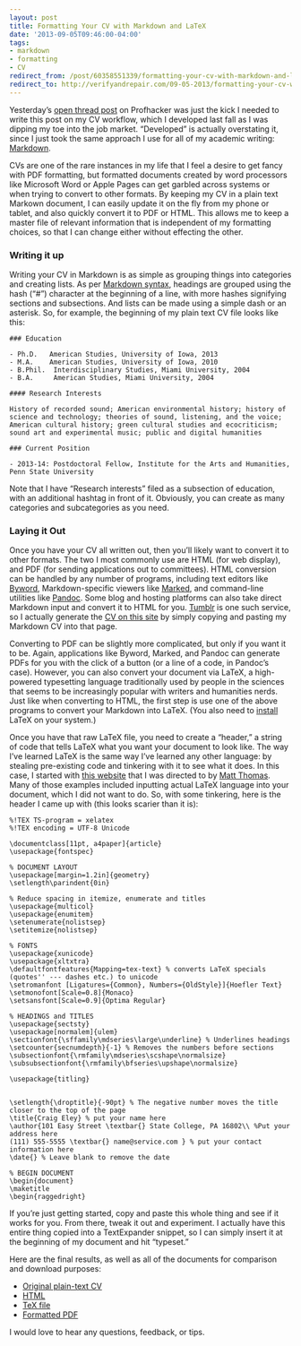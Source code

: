 ```yaml
---
layout: post 
title: Formatting Your CV with Markdown and LaTeX 
date: '2013-09-05T09:46:00-04:00' 
tags: 
- markdown 
- formatting 
- CV 
redirect_from: /post/60358551339/formatting-your-cv-with-markdown-and-latex/
redirect_to: http://verifyandrepair.com/09-05-2013/formatting-your-cv-with-markdown-and-latex.html
---
```


Yesterday’s [open thread post](http://chronicle.com/blogs/profhacker/open-thread-wednesday-best-cv-formats/52021) on Profhacker was just the kick I needed to write this post on my CV workflow, which I developed last fall as I was dipping my toe into the job market. “Developed” is actually overstating it, since I just took the same approach I use for all of my academic writing: [Markdown](/post/45896860184/the-digital-dissertator-academic-writing-and).

CVs are one of the rare instances in my life that I feel a desire to get fancy with PDF formatting, but formatted documents created by word processors like Microsoft Word or Apple Pages can get garbled across systems or when trying to convert to other formats. By keeping my CV in a plain text Markown document, I can easily update it on the fly from my phone or tablet, and also quickly convert it to PDF or HTML. This allows me to keep a master file of relevant information that is independent of my formatting choices, so that I can change either without effecting the other.

### Writing it up

Writing your CV in Markdown is as simple as grouping things into categories and creating lists. As per [Markdown syntax](http://daringfireball.net/projects/markdown/syntax), headings are grouped using the hash (“\#”) character at the beginning of a line, with more hashes signifying sections and subsections. And lists can be made using a simple dash or an asterisk. So, for example, the beginning of my plain text CV file looks like this:

	### Education 

	- Ph.D.   American Studies, University of Iowa, 2013 
	- M.A.    American Studies, University of Iowa, 2010 
	- B.Phil.  Interdisciplinary Studies, Miami University, 2004 
	- B.A.     American Studies, Miami University, 2004

	#### Research Interests 

	History of recorded sound; American environmental history; history of science and technology; theories of sound, listening, and the voice; American cultural history; green cultural studies and ecocriticism; sound art and experimental music; public and digital humanities

	### Current Position 

	- 2013-14: Postdoctoral Fellow, Institute for the Arts and Humanities, Penn State University

Note that I have “Research interests” filed as a subsection of education, with an additional hashtag in front of it. Obviously, you can create as many categories and subcategories as you need.

### Laying it Out

Once you have your CV all written out, then you’ll likely want to convert it to other formats. The two I most commonly use are HTML (for web display), and PDF (for sending applications out to committees). HTML conversion can be handled by any number of programs, including text editors like [Byword](http://bywordapp.com/), Markdown-specific viewers like [Marked](http://markedapp.com/), and command-line utilities like [Pandoc](http://johnmacfarlane.net/pandoc/). Some blog and hosting platforms can also take direct Markdown input and convert it to HTML for you. [Tumblr](http://www.tumblr.com/) is one such service, so I actually generate the [CV on this site](/cv) by simply copying and pasting my Markdown CV into that page.

Converting to PDF can be slightly more complicated, but only if you want it to be. Again, applications like Byword, Marked, and Pandoc can generate PDFs for you with the click of a button (or a line of a code, in Pandoc’s case). However, you can also convert your document via LaTeX, a high-powered typesetting language traditionally used by people in the sciences that seems to be increasingly popular with writers and humanities nerds. Just like when converting to HTML, the first step is use one of the above programs to convert your Markdown into LaTeX. (You also need to [install](http://tug.org/mactex/) LaTeX on your system.)

Once you have that raw LaTeX file, you need to create a “header,” a string of code that tells LaTeX what you want your document to look like. The way I’ve learned LaTeX is the same way I’ve learned any other language: by stealing pre-existing code and tinkering with it to see what it does. In this case, I started with [this website](http:/nitens.org/taraborelli/cvtex) that I was directed to by [Matt Thomas](https://twitter.com/mattthomas). Many of those examples included inputting actual LaTeX language into your document, which I did not want to do. So, with some tinkering, here is the header I came up with (this looks scarier than it is):

	%!TEX TS-program = xelatex
	%!TEX encoding = UTF-8 Unicode

	\documentclass[11pt, a4paper]{article}
	\usepackage{fontspec} 

	% DOCUMENT LAYOUT
	\usepackage[margin=1.2in]{geometry} 
	\setlength\parindent{0in}

	% Reduce spacing in itemize, enumerate and titles
	\usepackage{multicol}
	\usepackage{enumitem}
	\setenumerate{nolistsep}
	\setitemize{nolistsep}

	% FONTS
	\usepackage{xunicode}
	\usepackage{xltxtra}
	\defaultfontfeatures{Mapping=tex-text} % converts LaTeX specials (quotes'' --- dashes etc.) to unicode
	\setromanfont [Ligatures={Common}, Numbers={OldStyle}]{Hoefler Text}
	\setmonofont[Scale=0.8]{Monaco} 
	\setsansfont[Scale=0.9]{Optima Regular} 

	% HEADINGS and TITLES
	\usepackage{sectsty} 
	\usepackage[normalem]{ulem} 
	\sectionfont{\sffamily\mdseries\large\underline} % Underlines headings
	\setcounter{secnumdepth}{-1} % Removes the numbers before sections
	\subsectionfont{\rmfamily\mdseries\scshape\normalsize} 
	\subsubsectionfont{\rmfamily\bfseries\upshape\normalsize} 

	\usepackage{titling}


	\setlength{\droptitle}{-90pt} % The negative number moves the title closer to the top of the page
	\title{Craig Eley} % put your name here
	\author{101 Easy Street \textbar{} State College, PA 16802\\ %Put your address here
	(111) 555-5555 \textbar{} name@service.com } % put your contact information here
	\date{} % Leave blank to remove the date

	% BEGIN DOCUMENT
	\begin{document}
	\maketitle
	\begin{raggedright}

If you’re just getting started, copy and paste this whole thing and see if it works for you. From there, tweak it out and experiment. I actually have this entire thing copied into a TextExpander snippet, so I can simply insert it at the beginning of my document and hit “typeset.”

Here are the final results, as well as all of the documents for comparison and download purposes:

-   [Original plain-text CV](http://d.pr/lFcc) 
-   [HTML](http://d.pr/jT4f) 
-   [TeX file](http://d.pr/cBFV) 
-   [Formatted PDF](http://d.pr/Xd6G)

I would love to hear any questions, feedback, or tips.

